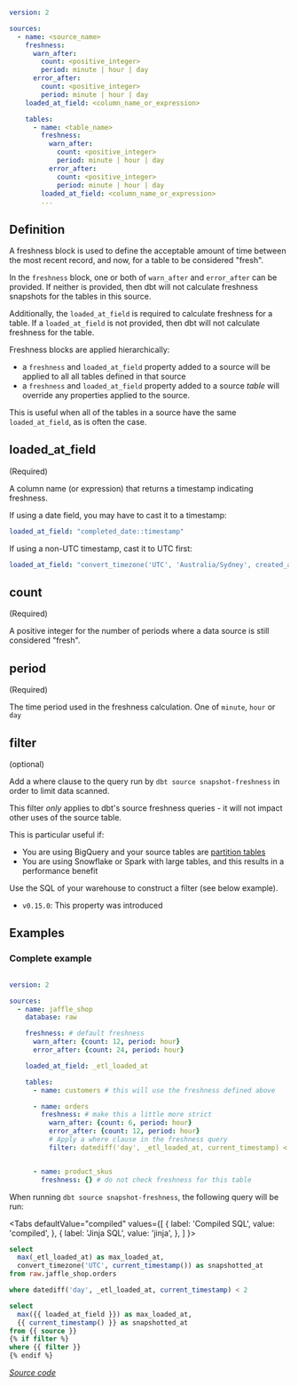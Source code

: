 <File name='models/<filename>.yml'>

```yaml

version: 2

sources:
  - name: <source_name>
    freshness:
      warn_after:
        count: <positive_integer>
        period: minute | hour | day
      error_after:
        count: <positive_integer>
        period: minute | hour | day
    loaded_at_field: <column_name_or_expression>

    tables:
      - name: <table_name>
        freshness:
          warn_after:
            count: <positive_integer>
            period: minute | hour | day
          error_after:
            count: <positive_integer>
            period: minute | hour | day
        loaded_at_field: <column_name_or_expression>
        ...
```

</File>

## Definition
A freshness block is used to define the acceptable amount of time between the most recent record, and now, for a table to be considered "fresh".

In the `freshness` block, one or both of `warn_after` and `error_after` can be provided. If neither is provided, then dbt will not calculate freshness snapshots for the tables in this source.

Additionally, the `loaded_at_field` is required to calculate freshness for a table. If a `loaded_at_field` is not provided, then dbt will not calculate freshness for the table.

Freshness blocks are applied hierarchically:
- a `freshness` and `loaded_at_field` property added to a source will be applied to all all tables defined in that source
- a `freshness` and `loaded_at_field` property added to a source _table_ will override any properties applied to the source.

This is useful when all of the tables in a source have the same `loaded_at_field`, as is often the case.

## loaded_at_field
(Required)

A column name (or expression) that returns a timestamp indicating freshness.

If using a date field, you may have to cast it to a timestamp:
```yml
loaded_at_field: "completed_date::timestamp"
```

If using a non-UTC timestamp, cast it to UTC first:

```yml
loaded_at_field: "convert_timezone('UTC', 'Australia/Sydney', created_at_local)"
```

## count
(Required)

A positive integer for the number of periods where a data source is still considered "fresh".

## period
(Required)

The time period used in the freshness calculation. One of `minute`, `hour` or `day`

## filter
(optional)

Add a where clause to the query run by `dbt source snapshot-freshness` in order to limit data scanned.

This filter *only* applies to dbt's source freshness queries - it will not impact other uses of the source table.

This is particular useful if:
- You are using BigQuery and your source tables are [partition tables](https://cloud.google.com/bigquery/docs/partitioned-tables)
- You are using Snowflake or Spark with large tables, and this results in a performance benefit

Use the SQL of your warehouse to construct a filter (see below example).

<Changelog>

* `v0.15.0`: This property was introduced

</Changelog>


## Examples

### Complete example
<File name='models/<filename>.yml'>

```yaml

version: 2

sources:
  - name: jaffle_shop
    database: raw

    freshness: # default freshness
      warn_after: {count: 12, period: hour}
      error_after: {count: 24, period: hour}

    loaded_at_field: _etl_loaded_at

    tables:
      - name: customers # this will use the freshness defined above

      - name: orders
        freshness: # make this a little more strict
          warn_after: {count: 6, period: hour}
          error_after: {count: 12, period: hour}
          # Apply a where clause in the freshness query
          filter: datediff('day', _etl_loaded_at, current_timestamp) < 2


      - name: product_skus
        freshness: {} # do not check freshness for this table
```

</File>

When running `dbt source snapshot-freshness`, the following query will be run:

<Tabs
  defaultValue="compiled"
  values={[
    { label: 'Compiled SQL', value: 'compiled', },
    { label: 'Jinja SQL', value: 'jinja', },
  ]
}>
<TabItem value="compiled">

```sql
select
  max(_etl_loaded_at) as max_loaded_at,
  convert_timezone('UTC', current_timestamp()) as snapshotted_at
from raw.jaffle_shop.orders

where datediff('day', _etl_loaded_at, current_timestamp) < 2

```

</TabItem>

<TabItem value="jinja">

```sql
select
  max({{ loaded_at_field }}) as max_loaded_at,
  {{ current_timestamp() }} as snapshotted_at
from {{ source }}
{% if filter %}
where {{ filter }}
{% endif %}
```

_[Source code](https://github.com/fishtown-analytics/dbt/blob/dev/octavius-catto/core/dbt/include/global_project/macros/adapters/common.sql#L294)_

</TabItem>

</Tabs>
